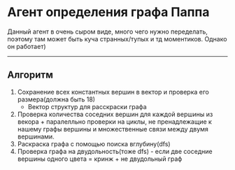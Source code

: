 # Агент определения графа Паппа

Данный агент в очень сыром виде, много чего нужно переделать, поэтому там может быть куча странных/тупых и тд моментиков. Однако он работает)

---

## Алгоритм

1. Сохранение всех константных вершин в вектор и проверка его размера(должна быть 18)
    - Вектор структур для расскраски графа
2. Проверка количества соседних вершин для каждой вершины из векора + паралелльно проверки на циклы, не пренадлежащие к нашему графы вершины и множественные связи между двумя вершинами.
3. Раскраска графа с помощью поиска вглубину(dfs)
4. Проверка графа на двудольность(тоже dfs) - если две соседние вершины одного цвета = кринж + не двудольный граф

